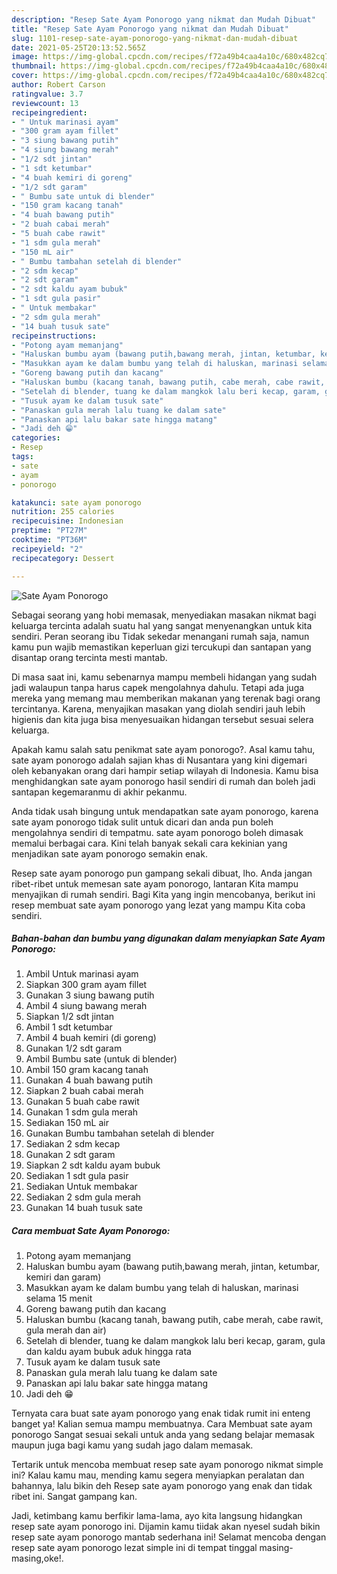 ```yaml
---
description: "Resep Sate Ayam Ponorogo yang nikmat dan Mudah Dibuat"
title: "Resep Sate Ayam Ponorogo yang nikmat dan Mudah Dibuat"
slug: 1101-resep-sate-ayam-ponorogo-yang-nikmat-dan-mudah-dibuat
date: 2021-05-25T20:13:52.565Z
image: https://img-global.cpcdn.com/recipes/f72a49b4caa4a10c/680x482cq70/sate-ayam-ponorogo-foto-resep-utama.jpg
thumbnail: https://img-global.cpcdn.com/recipes/f72a49b4caa4a10c/680x482cq70/sate-ayam-ponorogo-foto-resep-utama.jpg
cover: https://img-global.cpcdn.com/recipes/f72a49b4caa4a10c/680x482cq70/sate-ayam-ponorogo-foto-resep-utama.jpg
author: Robert Carson
ratingvalue: 3.7
reviewcount: 13
recipeingredient:
- " Untuk marinasi ayam"
- "300 gram ayam fillet"
- "3 siung bawang putih"
- "4 siung bawang merah"
- "1/2 sdt jintan"
- "1 sdt ketumbar"
- "4 buah kemiri di goreng"
- "1/2 sdt garam"
- " Bumbu sate untuk di blender"
- "150 gram kacang tanah"
- "4 buah bawang putih"
- "2 buah cabai merah"
- "5 buah cabe rawit"
- "1 sdm gula merah"
- "150 mL air"
- " Bumbu tambahan setelah di blender"
- "2 sdm kecap"
- "2 sdt garam"
- "2 sdt kaldu ayam bubuk"
- "1 sdt gula pasir"
- " Untuk membakar"
- "2 sdm gula merah"
- "14 buah tusuk sate"
recipeinstructions:
- "Potong ayam memanjang"
- "Haluskan bumbu ayam (bawang putih,bawang merah, jintan, ketumbar, kemiri dan garam)"
- "Masukkan ayam ke dalam bumbu yang telah di haluskan, marinasi selama 15 menit"
- "Goreng bawang putih dan kacang"
- "Haluskan bumbu (kacang tanah, bawang putih, cabe merah, cabe rawit, gula merah dan air)"
- "Setelah di blender, tuang ke dalam mangkok lalu beri kecap, garam, gula dan kaldu ayam bubuk aduk hingga rata"
- "Tusuk ayam ke dalam tusuk sate"
- "Panaskan gula merah lalu tuang ke dalam sate"
- "Panaskan api lalu bakar sate hingga matang"
- "Jadi deh 😁"
categories:
- Resep
tags:
- sate
- ayam
- ponorogo

katakunci: sate ayam ponorogo 
nutrition: 255 calories
recipecuisine: Indonesian
preptime: "PT27M"
cooktime: "PT36M"
recipeyield: "2"
recipecategory: Dessert

---
```



![Sate Ayam Ponorogo](https://img-global.cpcdn.com/recipes/f72a49b4caa4a10c/680x482cq70/sate-ayam-ponorogo-foto-resep-utama.jpg)

Sebagai seorang yang hobi memasak, menyediakan masakan nikmat bagi keluarga tercinta adalah suatu hal yang sangat menyenangkan untuk kita sendiri. Peran seorang ibu Tidak sekedar menangani rumah saja, namun kamu pun wajib memastikan keperluan gizi tercukupi dan santapan yang disantap orang tercinta mesti mantab.

Di masa  saat ini, kamu sebenarnya mampu membeli hidangan yang sudah jadi walaupun tanpa harus capek mengolahnya dahulu. Tetapi ada juga mereka yang memang mau memberikan makanan yang terenak bagi orang tercintanya. Karena, menyajikan masakan yang diolah sendiri jauh lebih higienis dan kita juga bisa menyesuaikan hidangan tersebut sesuai selera keluarga. 



Apakah kamu salah satu penikmat sate ayam ponorogo?. Asal kamu tahu, sate ayam ponorogo adalah sajian khas di Nusantara yang kini digemari oleh kebanyakan orang dari hampir setiap wilayah di Indonesia. Kamu bisa menghidangkan sate ayam ponorogo hasil sendiri di rumah dan boleh jadi santapan kegemaranmu di akhir pekanmu.

Anda tidak usah bingung untuk mendapatkan sate ayam ponorogo, karena sate ayam ponorogo tidak sulit untuk dicari dan anda pun boleh mengolahnya sendiri di tempatmu. sate ayam ponorogo boleh dimasak memalui berbagai cara. Kini telah banyak sekali cara kekinian yang menjadikan sate ayam ponorogo semakin enak.

Resep sate ayam ponorogo pun gampang sekali dibuat, lho. Anda jangan ribet-ribet untuk memesan sate ayam ponorogo, lantaran Kita mampu menyajikan di rumah sendiri. Bagi Kita yang ingin mencobanya, berikut ini resep membuat sate ayam ponorogo yang lezat yang mampu Kita coba sendiri.

<!--inarticleads1-->

##### Bahan-bahan dan bumbu yang digunakan dalam menyiapkan Sate Ayam Ponorogo:

1. Ambil  Untuk marinasi ayam
1. Siapkan 300 gram ayam fillet
1. Gunakan 3 siung bawang putih
1. Ambil 4 siung bawang merah
1. Siapkan 1/2 sdt jintan
1. Ambil 1 sdt ketumbar
1. Ambil 4 buah kemiri (di goreng)
1. Gunakan 1/2 sdt garam
1. Ambil  Bumbu sate (untuk di blender)
1. Ambil 150 gram kacang tanah
1. Gunakan 4 buah bawang putih
1. Siapkan 2 buah cabai merah
1. Gunakan 5 buah cabe rawit
1. Gunakan 1 sdm gula merah
1. Sediakan 150 mL air
1. Gunakan  Bumbu tambahan setelah di blender
1. Sediakan 2 sdm kecap
1. Gunakan 2 sdt garam
1. Siapkan 2 sdt kaldu ayam bubuk
1. Sediakan 1 sdt gula pasir
1. Sediakan  Untuk membakar
1. Sediakan 2 sdm gula merah
1. Gunakan 14 buah tusuk sate




<!--inarticleads2-->

##### Cara membuat Sate Ayam Ponorogo:

1. Potong ayam memanjang
1. Haluskan bumbu ayam (bawang putih,bawang merah, jintan, ketumbar, kemiri dan garam)
1. Masukkan ayam ke dalam bumbu yang telah di haluskan, marinasi selama 15 menit
1. Goreng bawang putih dan kacang
1. Haluskan bumbu (kacang tanah, bawang putih, cabe merah, cabe rawit, gula merah dan air)
1. Setelah di blender, tuang ke dalam mangkok lalu beri kecap, garam, gula dan kaldu ayam bubuk aduk hingga rata
1. Tusuk ayam ke dalam tusuk sate
1. Panaskan gula merah lalu tuang ke dalam sate
1. Panaskan api lalu bakar sate hingga matang
1. Jadi deh 😁




Ternyata cara buat sate ayam ponorogo yang enak tidak rumit ini enteng banget ya! Kalian semua mampu membuatnya. Cara Membuat sate ayam ponorogo Sangat sesuai sekali untuk anda yang sedang belajar memasak maupun juga bagi kamu yang sudah jago dalam memasak.

Tertarik untuk mencoba membuat resep sate ayam ponorogo nikmat simple ini? Kalau kamu mau, mending kamu segera menyiapkan peralatan dan bahannya, lalu bikin deh Resep sate ayam ponorogo yang enak dan tidak ribet ini. Sangat gampang kan. 

Jadi, ketimbang kamu berfikir lama-lama, ayo kita langsung hidangkan resep sate ayam ponorogo ini. Dijamin kamu tiidak akan nyesel sudah bikin resep sate ayam ponorogo mantab sederhana ini! Selamat mencoba dengan resep sate ayam ponorogo lezat simple ini di tempat tinggal masing-masing,oke!.

